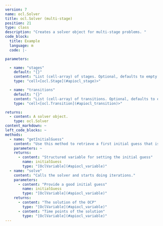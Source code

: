 ```yaml
---
version: 7
name: ocl.Solver
title: ocl.Solver (multi-stage)
position: 21
type: class
description: "Creates a solver object for multi-stage problems. "
code_block:
  title: Example
  language: m
  code: |-

parameters:

  - name: "stages"
    default: "{}"
    content: "List (cell-array) of stages. Optional, defaults to empty list."
    type: "cell<[ocl.Stage](#apiocl_stage)>"

  - name: "transitions"
    default: "{}"
    content: "List (cell-array) of transitions. Optional, defaults to empty list."
    type: "cell<[ocl.Transition](#apiocl_transition)>"

returns:
  - content: A solver object.
    type: ocl.Solver
content_markdown: ~
left_code_blocks: ~
methods:
  - name: "getInitialGuess"
    content: "Use this method to retrieve a first initial guess that is generated from the bounds. You can further modify this initial guess to improve the solver performance."
    parameters: ~
    returns:
      - content: "Structured variable for setting the initial guess"
        name: initialGuess
        type: "[OclVariable](#apiocl_variable)"
  - name: "solve"
    content: "Calls the solver and starts doing iterations."
    parameters:
      - content: "Provide a good initial guess"
        name: initialGuess
        type: "[OclVariable](#apiocl_variable)"
    returns:
      - content: "The solution of the OCP"
        type: "[OclVariable](#apiocl_variable)"
      - content: "Time points of the solution"
        type: "[OclVariable](#apiocl_variable)"
---
```

